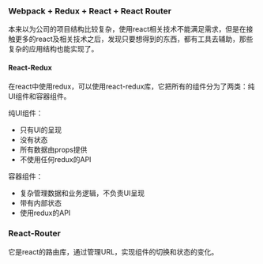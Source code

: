 ### Webpack + Redux + React + React Router

本来以为公司的项目结构比较复杂，使用react相关技术不能满足需求，但是在接触更多的react及相关技术之后，发现只要想得到的东西，都有工具去辅助，那些复杂的应用结构也能实现了。

#### React-Redux

在react中使用redux，可以使用react-redux库，它把所有的组件分为了两类：纯UI组件和容器组件。

纯UI组件： 

- 只有UI的呈现
- 没有状态
- 所有数据由props提供
- 不使用任何redux的API

容器组件：

- 复杂管理数据和业务逻辑，不负责UI呈现
- 带有内部状态
- 使用redux的API

### React-Router

它是react的路由库，通过管理URL，实现组件的切换和状态的变化。